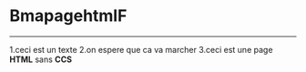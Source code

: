 # BmapagehtmlF

------------------------
1.ceci est un texte
2.on espere que ca va marcher
3.ceci est une page **HTML** sans **CCS**
